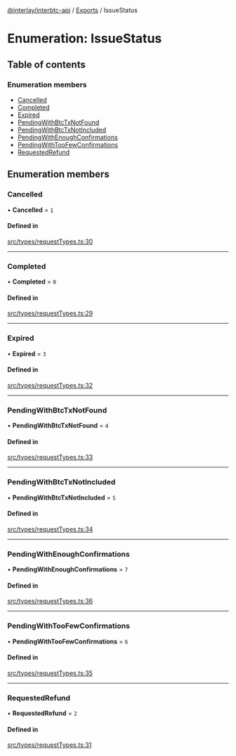 [@interlay/interbtc-api](/README.md) / [Exports](/modules.md) / IssueStatus

# Enumeration: IssueStatus

## Table of contents

### Enumeration members

- [Cancelled](/enums/IssueStatus.md#cancelled)
- [Completed](/enums/IssueStatus.md#completed)
- [Expired](/enums/IssueStatus.md#expired)
- [PendingWithBtcTxNotFound](/enums/IssueStatus.md#pendingwithbtctxnotfound)
- [PendingWithBtcTxNotIncluded](/enums/IssueStatus.md#pendingwithbtctxnotincluded)
- [PendingWithEnoughConfirmations](/enums/IssueStatus.md#pendingwithenoughconfirmations)
- [PendingWithTooFewConfirmations](/enums/IssueStatus.md#pendingwithtoofewconfirmations)
- [RequestedRefund](/enums/IssueStatus.md#requestedrefund)

## Enumeration members

### Cancelled

• **Cancelled** = `1`

#### Defined in

[src/types/requestTypes.ts:30](https://github.com/interlay/interbtc-api/blob/3128908/src/types/requestTypes.ts#L30)

___

### Completed

• **Completed** = `0`

#### Defined in

[src/types/requestTypes.ts:29](https://github.com/interlay/interbtc-api/blob/3128908/src/types/requestTypes.ts#L29)

___

### Expired

• **Expired** = `3`

#### Defined in

[src/types/requestTypes.ts:32](https://github.com/interlay/interbtc-api/blob/3128908/src/types/requestTypes.ts#L32)

___

### PendingWithBtcTxNotFound

• **PendingWithBtcTxNotFound** = `4`

#### Defined in

[src/types/requestTypes.ts:33](https://github.com/interlay/interbtc-api/blob/3128908/src/types/requestTypes.ts#L33)

___

### PendingWithBtcTxNotIncluded

• **PendingWithBtcTxNotIncluded** = `5`

#### Defined in

[src/types/requestTypes.ts:34](https://github.com/interlay/interbtc-api/blob/3128908/src/types/requestTypes.ts#L34)

___

### PendingWithEnoughConfirmations

• **PendingWithEnoughConfirmations** = `7`

#### Defined in

[src/types/requestTypes.ts:36](https://github.com/interlay/interbtc-api/blob/3128908/src/types/requestTypes.ts#L36)

___

### PendingWithTooFewConfirmations

• **PendingWithTooFewConfirmations** = `6`

#### Defined in

[src/types/requestTypes.ts:35](https://github.com/interlay/interbtc-api/blob/3128908/src/types/requestTypes.ts#L35)

___

### RequestedRefund

• **RequestedRefund** = `2`

#### Defined in

[src/types/requestTypes.ts:31](https://github.com/interlay/interbtc-api/blob/3128908/src/types/requestTypes.ts#L31)
